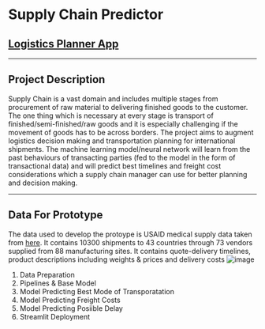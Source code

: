 # Supply Chain Predictor
## [Logistics Planner App](https://share.streamlit.io/vishalpuri13/supply_chain_predictor/main/main2.py)

---

## Project Description

Supply Chain is a vast domain and includes multiple stages from procurement of raw material to delivering finished goods to the customer. The one thing which is necessary at every stage is transport of finished/semi-finished/raw goods and it is especially challenging if the movement of goods has to be across borders. The project aims to augment logistics decision making and transportation planning  for international shipments. The machine learning model/neural network will learn from the past behaviours of transacting parties (fed to the model in the form of transactional data) and will predict best timelines and freight cost considerations which a supply chain manager can use for better planning and decision making.

---

## Data For Prototype

The data used to develop the protoype is USAID medical supply data taken from [here](https://data.usaid.gov/HIV-AIDS/Supply-Chain-Shipment-Pricing-Data/a3rc-nmf6). It contains 10300 shipments to 43 countries through 73 vendors supplied from 88 manufacturing sites. It contains quote-delivery timelines, product descriptions including  weights & prices and delivery costs ![image](https://user-images.githubusercontent.com/58810725/144333560-7d741885-3d03-4081-80bd-db8f4ad07c98.png)


1. Data Preparation
2. Pipelines & Base Model
3. Model Predicting Best Mode of Transporatation
4. Model Predicting Freight Costs
5. Model Predicting Posiible Delay 
6. Streamlit Deployment
